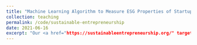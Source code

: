 ```yaml
---
title: "Machine Learning Algorithm to Measure ESG Properties of Startups"
collection: teaching
permalink: /code/sustainable-entrepreneurship
date: 2021-06-16
excerpt: "Our <a href="https://sustainableentrepreneurship.org/" target="_blank">Sustainable Entrepreneurship Web App</a> provides an easy-to-use web application based on our Python source code (see Internet Appendix of our paper <a href="https://papers.ssrn.com/sol3/papers.cfm?abstract_id=3844259" target="_blank">Financing Sustainable Entrepreneurship: ESG Measurement, Valuation, and Performance in Token Offerings</a>) that computes ESG properties from text data."
---
```

